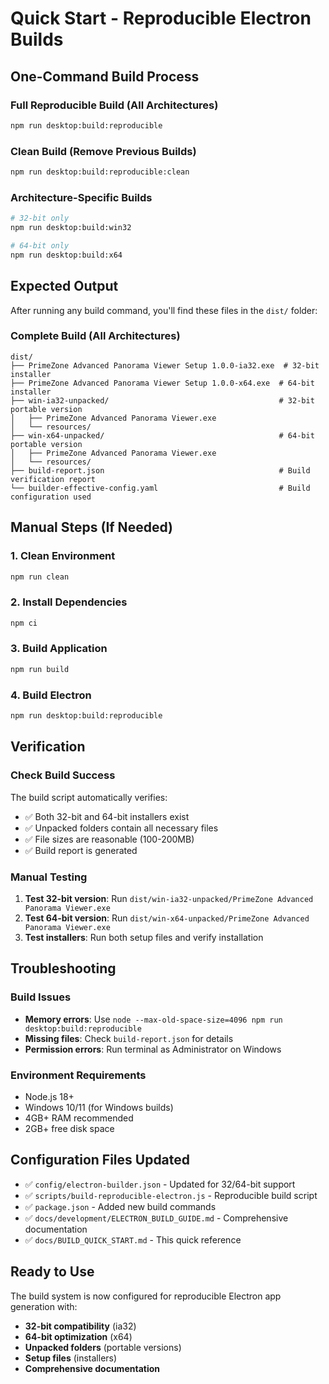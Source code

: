 # Quick Start - Reproducible Electron Builds

## One-Command Build Process

### Full Reproducible Build (All Architectures)
```bash
npm run desktop:build:reproducible
```

### Clean Build (Remove Previous Builds)
```bash
npm run desktop:build:reproducible:clean
```

### Architecture-Specific Builds
```bash
# 32-bit only
npm run desktop:build:win32

# 64-bit only  
npm run desktop:build:x64
```

## Expected Output
After running any build command, you'll find these files in the `dist/` folder:

### Complete Build (All Architectures)
```
dist/
├── PrimeZone Advanced Panorama Viewer Setup 1.0.0-ia32.exe  # 32-bit installer
├── PrimeZone Advanced Panorama Viewer Setup 1.0.0-x64.exe  # 64-bit installer
├── win-ia32-unpacked/                                      # 32-bit portable version
│   ├── PrimeZone Advanced Panorama Viewer.exe
│   └── resources/
├── win-x64-unpacked/                                       # 64-bit portable version
│   ├── PrimeZone Advanced Panorama Viewer.exe
│   └── resources/
├── build-report.json                                       # Build verification report
└── builder-effective-config.yaml                           # Build configuration used
```

## Manual Steps (If Needed)

### 1. Clean Environment
```bash
npm run clean
```

### 2. Install Dependencies
```bash
npm ci
```

### 3. Build Application
```bash
npm run build
```

### 4. Build Electron
```bash
npm run desktop:build:reproducible
```

## Verification

### Check Build Success
The build script automatically verifies:
- ✅ Both 32-bit and 64-bit installers exist
- ✅ Unpacked folders contain all necessary files
- ✅ File sizes are reasonable (100-200MB)
- ✅ Build report is generated

### Manual Testing
1. **Test 32-bit version**: Run `dist/win-ia32-unpacked/PrimeZone Advanced Panorama Viewer.exe`
2. **Test 64-bit version**: Run `dist/win-x64-unpacked/PrimeZone Advanced Panorama Viewer.exe`
3. **Test installers**: Run both setup files and verify installation

## Troubleshooting

### Build Issues
- **Memory errors**: Use `node --max-old-space-size=4096 npm run desktop:build:reproducible`
- **Missing files**: Check `build-report.json` for details
- **Permission errors**: Run terminal as Administrator on Windows

### Environment Requirements
- Node.js 18+
- Windows 10/11 (for Windows builds)
- 4GB+ RAM recommended
- 2GB+ free disk space

## Configuration Files Updated
- ✅ `config/electron-builder.json` - Updated for 32/64-bit support
- ✅ `scripts/build-reproducible-electron.js` - Reproducible build script
- ✅ `package.json` - Added new build commands
- ✅ `docs/development/ELECTRON_BUILD_GUIDE.md` - Comprehensive documentation
- ✅ `docs/BUILD_QUICK_START.md` - This quick reference

## Ready to Use
The build system is now configured for reproducible Electron app generation with:
- **32-bit compatibility** (ia32)
- **64-bit optimization** (x64)
- **Unpacked folders** (portable versions)
- **Setup files** (installers)
- **Comprehensive documentation**